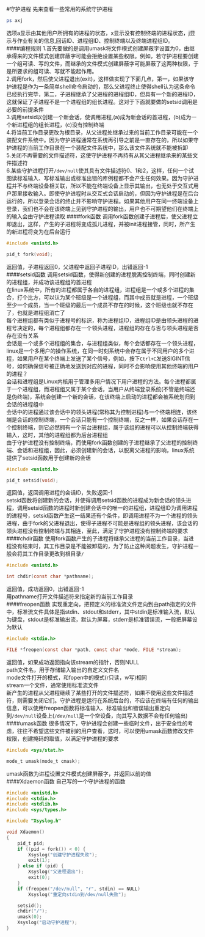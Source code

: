 #守护进程
先来查看一些常用的系统守护进程
```bash
ps axj
```
选项a显示由其他用户所拥有的进程的状态，x显示没有控制终端的进程状态，j显示与作业有关的信息,回话ID、进程组ID、控制终端以及终端进程组ID。        
####编程规则
1.首先要做的是调用umask将文件模式创建屏蔽字设置为0，由继承得来的文件模式创建屏蔽字可能会拒绝设置某些权限。例如，若守护进程要创建一个组可读、写的文件，而继承的文件模式创建屏蔽字可能屏蔽了这两种权限，于是所要求的组可读、写就不能起作用。        
2.调用fork，然后使父进程退出(exit)，这样做实现了下面几点，第一，如果该守护进程是作为一条简单shell命令启动的，那么父进程终止使得shell认为这条命令已经执行完毕，第二，子进程继承了父进程的进程组ID，但具有一个新的进程ID，这就保证了子进程不是一个进程组的组长进程。这对于下面就要做的setsid调用是必要的前提条件      
3.调用setsid以创建一个新会话，使调用进程,(a)成为新会话的首进程，(b)成为一个新进程组的组长进程，(c)没有控制终端          
4.将当前工作目录更改为根目录，从父进程处继承过来的当前工作目录可能在一个装配文件系统中。因为守护进程通常在系统再引导之前是一直存在的，所以如果守护进程的当前工作目录在一个装配文件系统中，那么该文件系统就不能被拆卸       
5.关闭不再需要的文件描述符，这使守护进程不再持有从其父进程继承来的某些文件描述符        
6.某些守护进程打开`/dev/null`使其具有文件描述符0、1和2，这样，任何一个试图读标准输入、写标准输出或标准出错的库例程都不会产生任何效果。因为守护进程并不与终端设备相关联，所以不能在终端设备上显示其输出，也无处于交互式用户那里接收输入。即使守护进程时从交互式会话启动的，但因为守护进程是在后台运行的，所以登录会话的终止并不影响守护进程。如果其他用户在同一终端设备上登录，我们也不会在该终端上见到守护进程的输出，用户也不可期望他们在终端上的输入会由守护进程读取 
####fork函数
调用fork函数创建子进程后，使父进程立即退出，这样，产生的子进程将变成孤儿进程，并被init进程接管，同时，所产生的新进程将变为在后台运行        
```c        
#include <unistd.h>

pid_t fork(void);
```
返回值，子进程返回0，父进程中返回子进程ID，出错返回-1              
####setsid函数
调用setsid函数，使得新创建的进程脱离控制终端，同时创建新的进程组，并成功该进程组的首进程         
在linux系统中，所有的进程都属于各自的进程组，进程组是一个或多个进程的集合，打个比方，可以认为某个班级是一个进程组，而其中成员就是进程，一个班级至少一个成员，当一个班级的最后一个成员不存在的时候，这个班级也就不存在了，也就是进程组消亡了       
每个进程组都有类似于进程号的标识，称为进程组ID，进程组ID是由领头进程的进程号决定的，每个进程组都存在一个领头进程，进程组的存在与否与领头进程是否存在没有关系         
会话是一个或多个进程组的集合，与进程组类似，每个会话都存在一个领头进程，linux是一个多用户的操作系统，在同一时刻系统中会存在属于不同用户的多个进程，如果用户在某个终端上发送了某个信号，例如，按下`Ctrl+C`发送SIGINT信号，如何确保信号被正确地发送到对应的进程，同时不会影响使用其他终端的用户的进程？      
会话和进程组是Linux内核用于管理多用户情况下用户进程的方法。每个进程都属于一个进程组，而进程组又属于某个会话，当用户从终端登录系统(不管是终端还是伪终端)，系统会创建一个新的会话，在该终端上启动的进程都会被系统划归到会话的进程组中          
会话中的进程通过该会话中的领头进程(常称其为控制进程)与一个终端相连，该终端是会话的控制终端，一个会话只能有一个控制终端，反之一样，如果会话存在一个控制终端，则它必然拥有一个前台进程组，属于该组的进程可以从控制终端获得输入，这时，其他的进程组都为后台进程组          
由于守护进程没有控制终端，而使用fork函数创建的子进程继承了父进程的控制终端、会话和进程组，因此，必须创建新的会话，以脱离父进程的影响，linux系统提供了setsid函数用于创建新的会话
```c
#include <unistd.h>

pid_t setsid(void);
```
返回值，返回调用进程的会话ID，失败返回-1        
setsid函数将创建新的会话，并使得调用setsid函数的进程成为新会话的领头进程，调用setsid函数的进程时新创建会话中的唯一的进程组，进程组ID为调用进程的进程号，setsid函数产生这一结果还有个条件，即调用进程不为一个进程的领头进程，由于fork的父进程退出，使得子进程不可能是进程组的领头进程，该会话的领头进程没有控制终端与其相连，至此，满足了守护进程没有控制终端的要求      
####chdir函数
使用fork函数产生的子进程将继承父进程的当前工作目录，当进程没有结束时，其工作目录是不能被卸载的，为了防止这种问题发生，守护进程一般会将其工作目录更改到根目录`/`
```c
#include <unistd.h>

int chdir(const char *pathname);
```
返回值，成功返回0，出错返回-1       
用pathname打开文件描述符来指定新的当前工作目录       
####freopen函数
实现重定向，把预定义的标准流文件定向到由path指定的文件中，标准流文件具体是指stdin、stdout和stderr，其中stdin是标准输入流，默认为键盘，stdout是标准输出流，默认为屏幕，stderr是标准错误流，一般把屏幕设为默认
```c
#include <stdio.h>

FILE *freopen(const char *path, const char *mode, FILE *stream);
```
返回值，如果成功返回指向该stream的指针，否则NULL              
path文件名，用于存储输入输出的自定义文件名      
mode文件打开的模式，和fopen中的模式(r只读，w写)相同       
stream一个文件，通常使用标准流文件          
新产生的进程从父进程继续了某些打开的文件描述符，如果不使用这些文件描述符，则需要关闭它们。守护进程是运行在系统后台的，不应该在终端有任何的输出信息，可以使用freopen函数将标准输入、标准输出和错误输出重定向到`/dev/null`设备上(`/dev/null`是一个空设备，向其写入数据不会有任何输出)          
####umask函数
很多情况下，守护进程会创建一些临时文件，出于安全性的考虑，往往不希望这些文件被别的用户查看，这时，可以使用umask函数修改文件权限，创建掩码的取值，以满足守护进程的要求        
```c
#include <sys/stat.h>

mode_t umask(mode_t cmask);
```
umask函数为进程设置文件模式创建屏蔽字，并返回以前的值          
####Xdaemon函数
自己写的一个守护进程的函数
```c
#include <unistd.h>
#include <stdio.h>
#include <stdlib.h>
#include <sys/types.h>

#include "Xsyslog.h"

void Xdaemon()
{
	pid_t pid;
	if ((pid = fork()) < 0) {
		Xsyslog("创建守护进程失败");
		exit(1);
	} else if (pid) {
		Xsyslog("父进程退出");
		exit(0);
	}
	if (freopen("/dev/null", "r", stdin) == NULL)
		Xsyslog("重定向stdin到/dev/null失败");

	setsid();
	chdir("/");
	umask(0);
	Xsyslog("启动守护进程");
}
```

